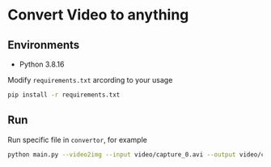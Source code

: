 # Convert Video to anything

## Environments

- Python 3.8.16

Modify `requirements.txt` arcording to your usage

``` bash
pip install -r requirements.txt
```

## Run

Run specific file in `convertor`, for example

``` bash
python main.py --video2img --input video/capture_0.avi --output video/capture_0_sf_10 --skip_frame 10
```